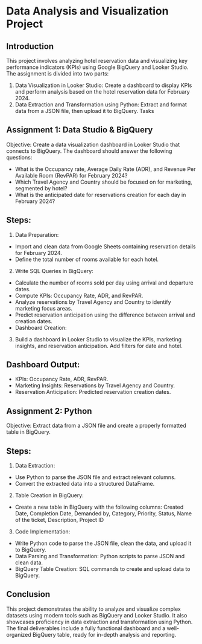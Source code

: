 # Data Analysis and Visualization Project

## Introduction
This project involves analyzing hotel reservation data and visualizing key performance indicators (KPIs) using Google BigQuery and Looker Studio. The assignment is divided into two parts:

1. Data Visualization in Looker Studio: Create a dashboard to display KPIs and perform analysis based on the hotel reservation data for February 2024.
2. Data Extraction and Transformation using Python: Extract and format data from a JSON file, then upload it to BigQuery.
Tasks

## Assignment 1: Data Studio & BigQuery
Objective: Create a data visualization dashboard in Looker Studio that connects to BigQuery. The dashboard should answer the following questions:

- What is the Occupancy rate, Average Daily Rate (ADR), and Revenue Per Available Room (RevPAR) for February 2024?
- Which Travel Agency and Country should be focused on for marketing, segmented by hotel?
- What is the anticipated date for reservations creation for each day in February 2024?

## Steps:

1. Data Preparation:

- Import and clean data from Google Sheets containing reservation details for February 2024.
- Define the total number of rooms available for each hotel.

2. Write SQL Queries in BigQuery:

- Calculate the number of rooms sold per day using arrival and departure dates.
- Compute KPIs: Occupancy Rate, ADR, and RevPAR.
- Analyze reservations by Travel Agency and Country to identify marketing focus areas.
- Predict reservation anticipation using the difference between arrival and creation dates.
- Dashboard Creation:

3. Build a dashboard in Looker Studio to visualize the KPIs, marketing insights, and reservation anticipation.
Add filters for date and hotel.

## Dashboard Output:

- KPIs: Occupancy Rate, ADR, RevPAR.
- Marketing Insights: Reservations by Travel Agency and Country.
- Reservation Anticipation: Predicted reservation creation dates.

## Assignment 2: Python
Objective: Extract data from a JSON file and create a properly formatted table in BigQuery.

## Steps:

1. Data Extraction:

- Use Python to parse the JSON file and extract relevant columns.
- Convert the extracted data into a structured DataFrame.

2. Table Creation in BigQuery:

- Create a new table in BigQuery with the following columns: Created Date, Completion Date, Demanded by, Category, Priority, Status, Name of the ticket, Description, Project ID

3. Code Implementation:

- Write Python code to parse the JSON file, clean the data, and upload it to BigQuery.
- Data Parsing and Transformation: Python scripts to parse JSON and clean data.
- BigQuery Table Creation: SQL commands to create and upload data to BigQuery.

## Conclusion
This project demonstrates the ability to analyze and visualize complex datasets using modern tools such as BigQuery and Looker Studio. It also showcases proficiency in data extraction and transformation using Python. The final deliverables include a fully functional dashboard and a well-organized BigQuery table, ready for in-depth analysis and reporting.

